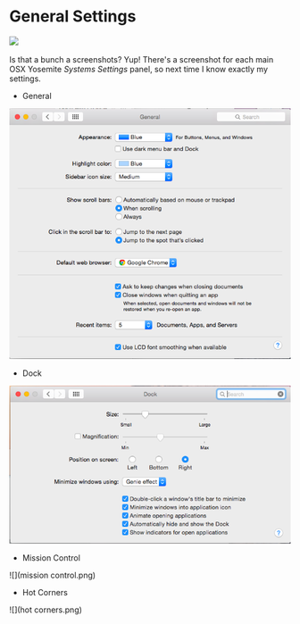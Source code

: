 # General Settings

![](https://33.media.tumblr.com/51e823c71b55ccbda3b83501ec7bc78a/tumblr_nojspeQLd81uqyj6qo1_500.gif)

Is that a bunch a screenshots? Yup! There's a screenshot for each main OSX Yosemite *Systems Settings* panel, so next time I know exactly my settings.

* General

![](general.png)


* Dock

![](dock.png)


* Mission Control

![](mission control.png)


* Hot Corners

![](hot corners.png)
